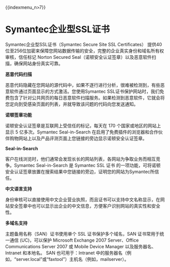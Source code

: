 {{indexmenu_n>7}}

# Symantec企业型SSL证书

Symantec企业型SSL证书（Symantec Secure Site SSL Certificates）
提供40位至256位加密来保障您网站数据传输的安全，完整的企业真实身份和域名所有权审核，信任标记
Norton Secured Seal（诺顿安全认证签章）以及恶意软件扫描，确保网站身份真实可靠。

**恶意代码扫描**

恶意代码隐藏在您网站的源代码中，如果不逐行进行分析，很难被检测到，有些恶意软件通过页面显示的方式激活。您使用Symantec
SSL证书保护网站时，我们免费包含了针对公共网页的每日恶意软件扫描服务。如果检测到恶意软件，它就会将您定向到受感染页面的列表，并就导致该问题的代码向您发送通知。

**诺顿签章功能**

诺顿安全认证签章是互联网上受信任的标记，每天在 170 个国家或地区的网站上显示 5 亿多次。Symantec Seal-in-Search
在启用了免费插件的浏览器和合作伙伴购物网站上以及产品评测页面上您链接的旁边显示诺顿安全认证签章。

**Seal-in-Search**

客户在线浏览时，他们通常会发现长长的网站列表，各网站为争取业务而相互竞争。Symantec Seal-in-Search 是 Symantec
SSL 证书 的一项功能，可将诺顿安全认证签章放置在搜索结果中您链接的旁边，证明您的网站为Symantec所信任。

**中文语言支持**

身份审核可以直接使用中文企业营业执照，而且证书可以支持中文名称显示，在网站安全签章中也可以显示出企业的中文信息，方便客户识别网站的真实性和安全性。

**多域名支持**

主题备用名称（SAN）证书使用单个 SSL 证书保护多个域名，SAN 证书常用于统一通信 (UC)，可以保护 Microsoft
Exchange 2007 Server、Office Communications Server 2007 或 Mobile Device
Manager 以及服务器名、Intranet 和本地名。 SAN 也可用于：Intranet
中的服务器名（例如，“server.local”或“faxtool”）主机名（例如，mailserver）。
